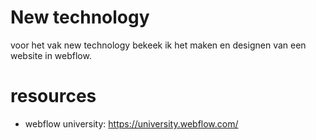 # New technology
voor het vak new technology bekeek ik het maken en designen van een website in webflow.
# resources
- webflow university: https://university.webflow.com/
